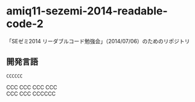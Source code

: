 amiq11-sezemi-2014-readable-code-2
==================================

「SEゼミ2014 リーダブルコード勉強会」（2014/07/06）のためのリポジトリ

開発言語
--------
    CCCCCC
  CCC    CCC
 CCC
 CCC      
  CCC    CCC
    CCCCCC
